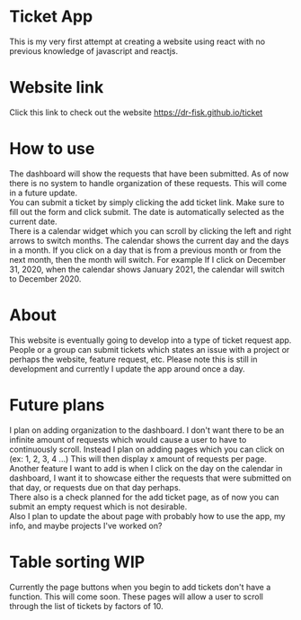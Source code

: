 # Ticket App
This is my very first attempt at creating a website using react with no previous knowledge of javascript and reactjs.

# Website link
Click this link to check out the website https://dr-fisk.github.io/ticket

# How to use 
The dashboard will show the requests that have been submitted. As of now there is no system to handle organization of these requests.
This will come in a future update.<br />
You can submit a ticket by simply clicking the add ticket link. Make sure to fill out the form and click submit. The date is automatically
selected as the current date.<br />
There is a calendar widget which you can scroll by clicking the left and right arrows to switch months. The calendar shows the current day
and the days in a month. If you click on a day that is from a previous month or from the next month, then the month will switch. For example
If I click on December 31, 2020, when the calendar shows January 2021, the calendar will switch to December 2020.

# About
This website is eventually going to develop into a type of ticket request app. People or a group can submit tickets
which states an issue with a project or perhaps the website, feature request, etc. Please note this is still in development
and currently I update the app around once a day.

# Future plans
I plan on adding organization to the dashboard. I don't want there to be an infinite amount of requests which would cause a user to have
to continuously scroll. Instead I plan on adding pages which you can click on (ex: 1, 2, 3, 4 ...) This will then display x amount of requests
per page.<br />
Another feature I want to add is when I click on the day on the calendar in dashboard, I want it to showcase either the requests that were submitted
on that day, or requests due on that day perhaps.<br />
There also is a check planned for the add ticket page, as of now you can submit an empty request which is not desirable.<br />
Also I plan to update the about page with probably how to use the app, my info, and maybe projects I've worked on?<br />

# Table sorting WIP
Currently the page buttons when you begin to add tickets don't have a function. This will come soon. These pages
will allow a user to scroll through the list of tickets by factors of 10.
